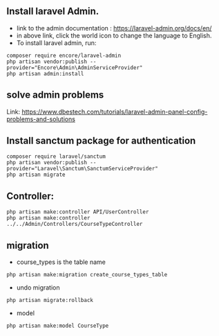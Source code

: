 ## Install laravel Admin.
- link to the admin documentation : https://laravel-admin.org/docs/en/
- in above link, click the world icon to change the language to English.
- To install laravel admin, run:
```
composer require encore/laravel-admin
php artisan vendor:publish --provider="Encore\Admin\AdminServiceProvider"
php artisan admin:install
```


## solve admin problems
Link: https://www.dbestech.com/tutorials/laravel-admin-panel-config-problems-and-solutions

## Install sanctum package for authentication
```
composer require laravel/sanctum
php artisan vendor:publish --provider="Laravel\Sanctum\SanctumServiceProvider"
php artisan migrate
```

## Controller:
```
php artisan make:controller API/UserController
php artisan make:controller ../../Admin/Controllers/CourseTypeController
```
## migration
- course_types is the table name
```
php artisan make:migration create_course_types_table
```
- undo migration
```
php artisan migrate:rollback
```
- model
```
php artisan make:model CourseType
```